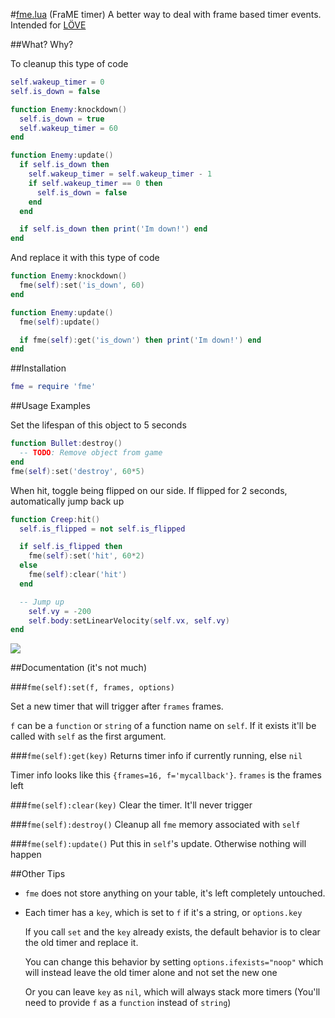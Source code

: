 #[fme.lua](https://raw.github.com/farzher/fme-lua/master/fme.lua) (FraME timer)
A better way to deal with frame based timer events. Intended for [LÖVE](https://love2d.org/)


##What? Why?

To cleanup this type of code
```lua
self.wakeup_timer = 0
self.is_down = false

function Enemy:knockdown()
  self.is_down = true
  self.wakeup_timer = 60
end

function Enemy:update()
  if self.is_down then
    self.wakeup_timer = self.wakeup_timer - 1
    if self.wakeup_timer == 0 then
      self.is_down = false
    end
  end

  if self.is_down then print('Im down!') end
end
```

And replace it with this type of code
```lua
function Enemy:knockdown()
  fme(self):set('is_down', 60)
end

function Enemy:update()
  fme(self):update()

  if fme(self):get('is_down') then print('Im down!') end
end
```



##Installation
```lua
fme = require 'fme'
```


##Usage Examples


Set the lifespan of this object to 5 seconds
```lua
function Bullet:destroy()
  -- TODO: Remove object from game
end
fme(self):set('destroy', 60*5)
```


When hit, toggle being flipped on our side. If flipped for 2 seconds, automatically jump back up
```lua
function Creep:hit()
  self.is_flipped = not self.is_flipped

  if self.is_flipped then
    fme(self):set('hit', 60*2)
  else
    fme(self):clear('hit')
  end

  -- Jump up
    self.vy = -200
    self.body:setLinearVelocity(self.vx, self.vy)
end
```
![](https://raw.github.com/farzher/fme-lua/master/wakeup.gif)



##Documentation (it's not much)

###`fme(self):set(f, frames, options)`

Set a new timer that will trigger after `frames` frames.

`f` can be a `function` or `string` of a function name on `self`. If it exists it'll be called with `self` as the first argument.



###`fme(self):get(key)`
Returns timer info if currently running, else `nil`

Timer info looks like this `{frames=16, f='mycallback'}`. `frames` is the frames left


###`fme(self):clear(key)`
Clear the timer. It'll never trigger

###`fme(self):destroy()`
Cleanup all `fme` memory associated with `self`

###`fme(self):update()`
Put this in `self`'s update. Otherwise nothing will happen



##Other Tips
- `fme` does not store anything on your table, it's left completely untouched.
- Each timer has a `key`, which is set to `f` if it's a string, or `options.key`

  If you call `set` and the `key` already exists, the default behavior is to clear the old timer and replace it.

  You can change this behavior by setting `options.ifexists="noop"` which will instead leave the old timer alone and not set the new one

  Or you can leave `key` as `nil`, which will always stack more timers (You'll need to provide `f` as a `function` instead of `string`)
